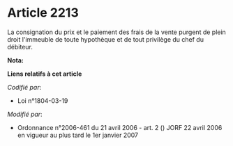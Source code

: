 # Article 2213

La consignation du prix et le paiement des frais de la vente purgent de plein droit l'immeuble de toute hypothèque et de tout
privilège du chef du débiteur.

**Nota:**



**Liens relatifs à cet article**

_Codifié par_:

  - Loi n°1804-03-19

_Modifié par_:

  - Ordonnance n°2006-461 du 21 avril 2006 - art. 2 () JORF 22 avril 2006 en vigueur au plus tard le 1er janvier 2007
